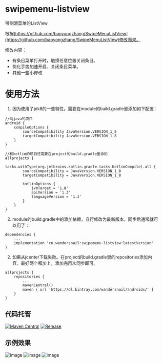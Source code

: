 # swipemenu-listview
带侧滑菜单的ListView

根据[https://github.com/baoyongzhang/SwipeMenuListView](https://github.com/baoyongzhang/SwipeMenuListView)修改而来。

修改内容：

- 有条目菜单打开时，触摸任意位置关闭条目。
- 优化手势加速开启、关闭条目菜单。
- 其他一些小修改

# 使用方法
1. 因为使用了jdk8的一些特性，需要在module的build.gradle里添加如下配置：
```
//纯java的项目
android {
	compileOptions {
		sourceCompatibility JavaVersion.VERSION_1_8
		targetCompatibility JavaVersion.VERSION_1_8
	}
}

//有kotlin的项目还需要在project的build.gradle里添加
allprojects {
    tasks.withType(org.jetbrains.kotlin.gradle.tasks.KotlinCompile).all {
        sourceCompatibility = JavaVersion.VERSION_1_8
        targetCompatibility = JavaVersion.VERSION_1_8

        kotlinOptions {
            jvmTarget = '1.8'
            apiVersion = '1.3'
            languageVersion = '1.3'
        }
    }
}
```

2. module的build.gradle中的添加依赖，自行修改为最新版本，同步后通常就可以用了：
```
dependencies {
	...
	implementation 'cn.wandersnail:swipemenu-listview:latestVersion'
}
```

2. 如果从jcenter下载失败。在project的build.gradle里的repositories添加内容，最好两个都加上，添加完再次同步即可。
```
allprojects {
	repositories {
		...
		mavenCentral()
		maven { url 'https://dl.bintray.com/wandersnail/androidx/' }
	}
}
```

## 代码托管
[![Maven Central](https://maven-badges.herokuapp.com/maven-central/cn.wandersnail/swipemenu-listview/badge.svg)](https://maven-badges.herokuapp.com/maven-central/cn.wandersnail/swipemenu-listview)
[![Release](https://jitpack.io/v/wandersnail/swipemenu-listview.svg)](https://jitpack.io/#wandersnail/swipemenu-listview)

## 示例效果
![image](https://github.com/wandersnail/swipemenu-listview/blob/master/screenshot/device-2018-05-27-191134.png)
![image](https://github.com/wandersnail/swipemenu-listview/blob/master/screenshot/device-2018-05-27-191220.png)
![image](https://github.com/wandersnail/swipemenu-listview/blob/master/screenshot/device-2018-05-27-191233.png)
